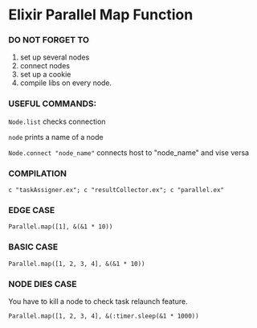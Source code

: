 # Elixir Parallel Map Function

### DO NOT FORGET TO 
1. set up several nodes
2. connect nodes
3. set up a cookie 
4. compile libs on every node.
### USEFUL COMMANDS:
`Node.list` checks connection

`node` prints a name of a node

`Node.connect "node_name"` connects host to "node_name" and vise versa
### COMPILATION
`c "taskAssigner.ex"; c "resultCollector.ex"; c "parallel.ex"`
### EDGE CASE
`Parallel.map([1], &(&1 * 10))`
### BASIC CASE
`Parallel.map([1, 2, 3, 4], &(&1 * 10))`
### NODE DIES CASE
You have to kill a node to check task relaunch feature.

`Parallel.map([1, 2, 3, 4], &(:timer.sleep(&1 * 1000))`
